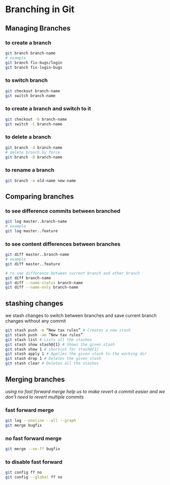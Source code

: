 # Branching in Git

## Managing Branches

### to create a branch

```zsh
git branch branch-name
# example
git branch fix-bugs/login
git branch fix-login-bugs
```

### to switch branch

```zsh
git checkout branch-name
git switch branch-name
```

### to create a branch and switch to it

```zsh
git checkout -b branch-name
git switch -C branch-name
```

### to delete a branch

```zsh
git branch -d branch-name
# delete branch by force
git branch -D branch-name
```

### to rename a branch

```zsh
git branch -m old-name new-name
```

## Comparing branches

### to see difference commits between branched

```zsh
git log master..branch-name
# example
git log master..feature
```

### to see content differences between branches

```zsh
git diff master..branch-name
# example
git diff master..feature

# to see difference between current branch and other branch
git diff branch-name
git diff --name-status branch-name
git diff --name-only branch-name
```

## stashing changes

we stash changes to switch between branches and save current branch changes without any commit

```zsh
git stash push -m “New tax rules” # Creates a new stash
git stash push -am “New tax rules”
git stash list # Lists all the stashes
git stash show stash@{1} # Shows the given stash
git stash show 1 # shortcut for stash@{1}
git stash apply 1 # Applies the given stash to the working dir
git stash drop 1 # Deletes the given stash
git stash clear # Deletes all the stashes
```

## Merging branches

_using no fast forward merge help us to make revert a commit easier and we don't need to revert multiple commits_

### fast forward merge

```zsh
git log --oneline --all --graph
git merge bugfix
```

### no fast forward merge

```zsh
git merge --no-ff bugfix
```

### to disable fast forward

```zsh
git config ff no
git config --global ff no
```
